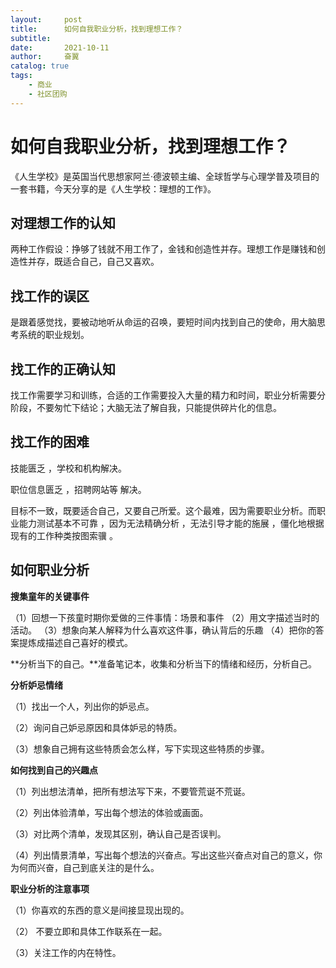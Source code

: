 ```yaml
---
layout:     post
title:      如何自我职业分析，找到理想工作？
subtitle:   
date:       2021-10-11
author:     奋翼
catalog: true
tags:
    - 商业
    - 社区团购
---
```



# 如何自我职业分析，找到理想工作？


《人生学校》是英国当代思想家阿兰·德波顿主编、全球哲学与心理学普及项目的一套书籍，今天分享的是《人生学校：理想的工作》。


## 对理想工作的认知


两种工作假设：挣够了钱就不用工作了，金钱和创造性并存。理想工作是赚钱和创造性并存，既适合自己，自己又喜欢。


## 找工作的误区


是跟着感觉找，要被动地听从命运的召唤，要短时间内找到自己的使命，用大脑思考系统的职业规划。


## 找工作的正确认知 


找工作需要学习和训练，合适的工作需要投入大量的精力和时间，职业分析需要分阶段，不要匆忙下结论；大脑无法了解自我，只能提供碎片化的信息。


## 找工作的困难  


技能匮乏 ，学校和机构解决。

职位信息匮乏  ，招聘网站等  解决。

目标不一致，既要适合自己，又要自己所爱。这个最难，因为需要职业分析。而职业能力测试基本不可靠 ，因为无法精确分析 ，无法引导才能的施展 ，僵化地根据现有的工作种类按图索骥 。


## 如何职业分析  

**搜集童年的关键事件**  

（1）回想一下孩童时期你爱做的三件事情：场景和事件 
（2）用文字描述当时的活动。 
（3）想象向某人解释为什么喜欢这件事，确认背后的乐趣 
（4）把你的答案提炼成描述自己喜好的模式。  

**分析当下的自己。**准备笔记本，收集和分析当下的情绪和经历，分析自己。  

**分析妒忌情绪**    

（1）找出一个人，列出你的妒忌点。 

（2）询问自己妒忌原因和具体妒忌的特质。 

（3）想象自己拥有这些特质会怎么样，写下实现这些特质的步骤。   

**如何找到自己的兴趣点**  

（1）列出想法清单，把所有想法写下来，不要管荒诞不荒诞。 

（2）列出体验清单，写出每个想法的体验或画面。 

（3）对比两个清单，发现其区别，确认自己是否误判。 

（4）列出情景清单，写出每个想法的兴奋点。写出这些兴奋点对自己的意义，你为何而兴奋，自己到底关注的是什么。  

**职业分析的注意事项** 

（1）你喜欢的东西的意义是间接显现出现的。 

（2） 不要立即和具体工作联系在一起。 

（3）关注工作的内在特性。            